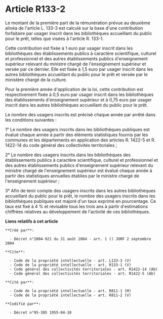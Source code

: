 # Article R133-2

Le montant de la première part de la rémunération prévue au deuxième alinéa de l'article L. 133-3 est calculé sur la base
d'une contribution forfaitaire par usager inscrit dans les bibliothèques accueillant du public pour le prêt, telles que
visées à l'article R. 133-1. 

Cette contribution est fixée à 1 euro par usager inscrit dans les bibliothèques des établissements publics à caractère
scientifique, culturel et professionnel et des autres établissements publics d'enseignement supérieur relevant du ministre
chargé de l'enseignement supérieur et versée par ce dernier. Elle est fixée à 1,5 euro par usager inscrit dans les autres
bibliothèques accueillant du public pour le prêt et versée par le ministère chargé de la culture. 

Pour la première année d'application de la loi, cette contribution est respectivement fixée à 0,5 euro par usager inscrit
dans les bibliothèques des établissements d'enseignement supérieur et à 0,75 euro par usager inscrit dans les autres
bibliothèques accueillant du public pour le prêt. 

Le nombre des usagers inscrits est précisé chaque année par arrêté dans les conditions suivantes : 

1° Le nombre des usagers inscrits dans les bibliothèques publiques est évalué chaque année à partir des éléments statistiques
fournis par les communes et les départements en application des articles R. 1422-5 et R. 1422-14 du code général des
collectivités territoriales ; 

2° Le nombre des usagers inscrits dans les bibliothèques des établissements publics à caractère scientifique, culturel et
professionnel et des autres établissements publics d'enseignement supérieur relevant du ministre chargé de l'enseignement
supérieur est évalué chaque année à partir des statistiques annuelles établies par le ministre chargé de l'enseignement
supérieur ; 

3° Afin de tenir compte des usagers inscrits dans les autres bibliothèques accueillant du public pour le prêt, le nombre des
usagers inscrits dans les bibliothèques publiques est majoré d'un taux exprimé en pourcentage. Ce taux est fixé à 4 % et
révisable tous les trois ans à partir d'estimations chiffrées relatives au développement de l'activité de ces bibliothèques.

**Liens relatifs à cet article**

	**Créé par**:

	  - Décret n°2004-921 du 31 août 2004 - art. 1 () JORF 2 septembre 2004

	**Cite**:

	  - Code de la propriété intellectuelle - art. L133-3 (V)
	  - Code de la propriété intellectuelle - art. R133-1 (V)
	  - Code général des collectivités territoriales - art. R1422-14 (Ab)
	  - Code général des collectivités territoriales - art. R1422-5 (Ab)

	**Cité par**:

	  - Code de la propriété intellectuelle - art. R811-1 (M)
	  - Code de la propriété intellectuelle - art. R811-2 (V)

	**Codifié par**:

	  - Décret n°95-385 1955-04-10
